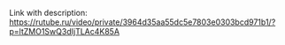 Link with description: https://rutube.ru/video/private/3964d35aa55dc5e7803e0303bcd971b1/?p=ltZMO1SwQ3dIjTLAc4K85A
